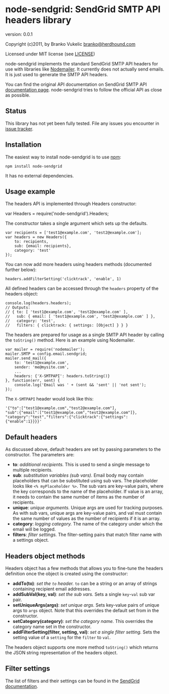 # node-sendgrid: SendGrid SMTP API headers library

version: 0.0.1

Copyright (c)2011, by Branko Vukelic <branko@herdhound.com>

Licensed under MIT license (see
[LICENSE](https://raw.github.com/HerdHound/node-sendgrid/master/LICENSE))

node-sendgrid implements the standard SendGrid SMTP API headers for use with
libraries like [Nodemailer](http://www.nodemailer.org/). It currently does not
actually send emails. It is just used to generate the SMTP API headers.

You can find the original API documentation on SendGrid SMTP API 
[documentation page](http://docs.sendgrid.com/documentation/api/smtp-api/).
node-sendgrid tries to follow the official API as close as possible.

## Status

This library has not yet been fully tested. File any issues you encounter in
[issue tracker](https://github.com/HerdHound/node-sendgrid/issues).

## Installation

The easiest way to install node-sendgrid is to use [npm](http://npmjs.org/):

    npm install node-sendgrid

It has no external dependencies.

## Usage example

The headers API is implemented through Headers constructor:

   var Headers = require('node-sendgrid').Headers;

The constructor takes a single argument which sets up the defaults.

    var recipients = ['test1@example.com', 'test2@example.com'];
    var headers = new Headers({
        to: recipients, 
        sub: {email: recipients},
        category: 'test'
    });

You can now add more headers using headers methods (documented further below):

    headers.addFilterSetting('clicktrack', 'enable', 1)

All defined headers can be accessed through the ``headers`` property of the
headers object:

    console.log(headers.headers);
    // Outputs:
    // { to: [ 'test1@example.com', 'test2@example.com' ],
    //   sub: { email: [ 'test1@example.com', 'test2@example.com' ] },
    //   category: 'test',
    //   filters: { clicktrack: { settings: [Object] } } }

The headers are prepared for usage as a single SMTP API header by calling the
``toString()`` method. Here is an example using Nodemailer.

    var mailer = require('nodemailer');
    mailer.SMTP = config.email.sendgrid;
    mailer.send_mail({
        to: 'test1@example.com',
        sender: 'me@mysite.com',
        ...
        headers: {'X-SMTPAPI': headers.toString()}
    }, function(err, sent) {
        console.log('Email was ' + (sent && 'sent' || 'not sent');
    });

The ``X-SMTPAPI`` header would look like this:

    '{"to":["test1@example.com","test2@example.com"],
    "sub":{"email":["test1@example.com","test2@example.com"]},
    "category":"test","filters":{"clicktrack":{"settings":
    {"enable":1}}}}'

## Default headers

As discussed above, default headers are set by passing parameters to the
constructor. The parameters are:

* __to__: _additional recipients._ This is used to send a single message to
  multiple recipients.
* __sub__: _substitution variables (sub vars)._ Email body may contain 
  placeholders that can be substituted using sub vars. The placeholder looks
  like ``<% myPlaceholder %>``. The sub vars are key-value pairs, where the
  key corresponds to the name of the placeholder. If value is an array, it
  needs to contain the same number of items as the number of recipients.
* __unique__: _unique arguments._ Unique args are used for tracking purposes.
  As with sub vars, unique args are key-value pairs, and val must contain the
  same number of values as the number of recipients if it is an array.
* __category__: _logging category._ The name of the category under which the
  email will be logged.
* __filters__: _filter settings._ The filter-setting pairs that match filter
  name with a settings object.

## Headers object methods

Headers object has a few methods that allows you to fine-tune the headers
definition once the object is created using the constructor:

* __addTo(to)__: _set the ``to`` header._ ``to`` can be a string or an array
  of strings containing recipient email addresses.
* __addSubVal(key, val)__: _set the sub vars._ Sets a single ``key``-``val``
  sub var pair.
* __setUniqueArgs(args)__: _set unique args._ Sets key-value pairs of unique
  args to ``args`` object. Note that this overrides the default set from in
  the constructor.
* __setCategory(category)__: _set the category name._ This overrides the
  category name set in the constructor.
* __addFilterSetting(filter, setting, val)__: _set a single filter setting._
  Sets the setting value of a ``setting`` for the ``filter`` to ``val``.

The headers object supports one more method ``toString()`` which returns the
JSON string representation of the headers object.

## Filter settings

The list of filters and their settings can be found in the 
[SendGrid documentation](http://docs.sendgrid.com/documentation/api/smtp-api/filter-settings/).

